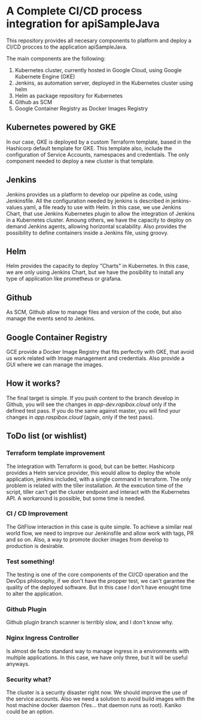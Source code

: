 # A Complete CI/CD process integration for apiSampleJava

This repository provides all necesary components to platform and deploy a CI/CD procces 
to the application apiSampleJava.

The main components are the following:
1. Kubernetes cluster, currently hosted in Google Cloud, using Google Kubernete Engine (GKE)
2. Jenkins, as automation server, deployed in the Kubernetes cluster using helm
3. Helm as package repository for Kubernetes
4. Github as SCM
5. Google Container Registry as Docker Images Registry

## Kubernetes powered by GKE
In our case, GKE is deployed by a custom Terraform template, based in the Hashicorp default template for GKE.
This template also, include the configuration of Service Accounts, namespaces and credentials. The only component
needed to deploy a new cluster is that template.

## Jenkins
Jenkins provides us a platform to develop our pipeline as code, using Jenkinsfile. All the configuration 
needed by jenkins is described in jenkins-values.yaml, a file ready to use with Helm.
In this case, we use Jenkins Chart, that use Jenkins Kubernetes plugin to allow the integration of Jenkins in a Kubernetes cluster. Amoung others, we have the capacity to deploy on demand Jenkins agents, allowing horizontal scalability. Also provides the possibility to define containers inside a Jenkins file, using groovy.

## Helm
Helm provides the capacity to deploy "Charts" in Kubernetes. In this case, we are only using Jenkins Chart, but 
we have the posibility to install any type of application like prometheus or grafana.

## Github
As SCM, Github allow to manage files and version of the code, but also manage the events send to Jenkins.

## Google Container Registry
GCE provide a Docker Image Registry that fits perfectly with GKE, that avoid us work related with Image management and credentials. Also provide a GUI where we can manage the images.

## How it works?
The final target is simple. If you push content to the branch develop in Github, you will see the changes in *app-dev.rapibox.cloud* only if the defined test pass.
If you do the same against master, you will find your changes in *app.raspibox.cloud* (again, only if the test pass).

## ToDo list (or wishlist)

### Terraform template improvement
The integration with Terraform is good, but can be better. Hashicorp provides a Helm service provider, this would allow
to deploy the whole application, jenkins included, with a single command in terraform. The only problem is related with the tiller installation. At the execution time of the script, tiller can't get the cluster endpoint and interact with the Kubernetes API. A workaround is possible, but some time is needed.

### CI / CD Improvement
The GitFlow interaction in this case is quite simple. To achieve a similar real world flow, we need to improve our Jenkinsfile and allow work with tags, PR and so on. Also, a way to promote docker images from develop to production is desirable.

### Test something!
The testing is one of the core components of the CI/CD operation and the DevOps philosophy, if we don't have the propper test, we can't garantee the quality of the deployed software. But in this case I don't have enought time to alter the application.

### Github Plugin
Github plugin branch scanner is terribly slow, and I don't know why.

### Nginx Ingress Controller
Is almost de facto standard way to manage ingress in a environments with multiple applications. In this case, we have only three, but It will be useful anyways.

### Security what?
The cluster is a security disaster right now. We should improve the use of the service accounts. Also we need a 
solution to avoid build images with the host machine docker daemon (Yes... that daemon runs as root). Kaniko could be an option.